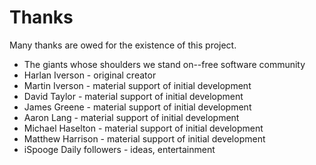 # Thanks

Many thanks are owed for the existence of this project.

* The giants whose shoulders we stand on--free software community
* Harlan Iverson - original creator
* Martin Iverson - material support of initial development
* David Taylor - material support of initial development
* James Greene - material support of initial development
* Aaron Lang - material support of initial development
* Michael Haselton - material support of initial development
* Matthew Harrison - material support of initial development
* iSpooge Daily followers - ideas, entertainment